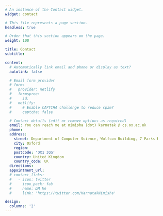 ```yaml
---
# An instance of the Contact widget.
widget: contact

# This file represents a page section.
headless: true

# Order that this section appears on the page.
weight: 100

title: Contact
subtitle:

content:
  # Automatically link email and phone or display as text?
  autolink: false

  # Email form provider
  # form:
  #   provider: netlify
  #   formspree:
  #     id:
  #   netlify:
  #     # Enable CAPTCHA challenge to reduce spam?
  #     captcha: false

  # Contact details (edit or remove options as required)
  email: You can reach me at nimisha (dot) karnatak @ cs.ox.ac.uk
  phone: 
  address:
    street: Department of Computer Science, Wolfson Building, 7 Parks Road
    city: Oxford
    region: 
    postcode: 'OX1 3QG'
    country: United Kingdom
    country_code: UK
  directions:
  appointment_url: 
  # contact_links:
  #   - icon: twitter
  #     icon_pack: fab
  #     name: DM Me
  #     link: 'https://twitter.com/KarnatakNimisha'

design:
  columns: '2'
---
```

